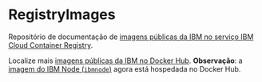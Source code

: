 # RegistryImages

Repositório de documentação de [imagens públicas da IBM no serviço IBM Cloud Container Registry](https://console.bluemix.net/docs/services/RegistryImages/index.html#ibm_images).

Localize mais [imagens públicas da IBM no Docker Hub](https://hub.docker.com/u/ibmcom/). **Observação**: a [imagem do IBM Node (`ibmnode`)](https://hub.docker.com/r/ibmcom/ibmnode/) agora está hospedada no Docker Hub.
